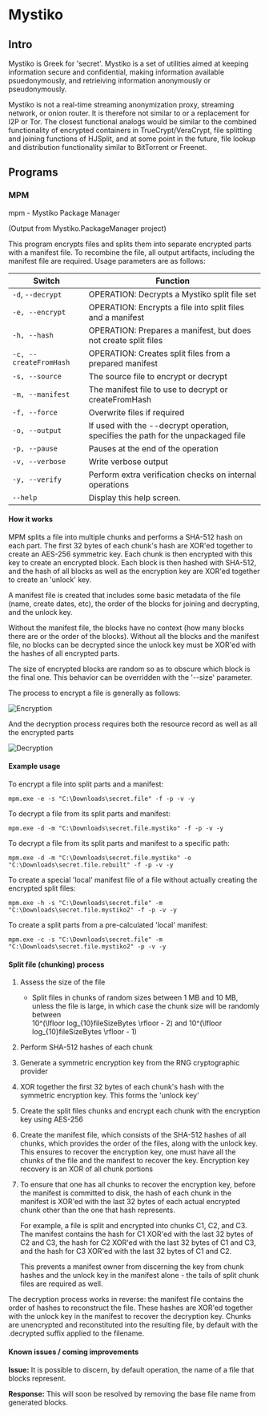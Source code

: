 # Mystiko

## Intro

Mystiko is Greek for 'secret'.  Mystiko is a set of utilities aimed at keeping
information secure and confidential, making information available
psuedonymously, and retrieiving information anonymously or pseudonymously.

Mystiko is not a real-time streaming anonymization proxy, streaming network, or
onion router.  It is therefore not similar to or a replacement for I2P or Tor.
The closest functional analogs would be similar to the combined functionality of
encrypted containers in TrueCrypt/VeraCrypt, file splitting and joining
functions of HJSplit, and at some point in the future, file lookup and
distribution functionality similar to BitTorrent or Freenet.

## Programs

### MPM

mpm - Mystiko Package Manager

(Output from Mystiko.PackageManager project)

This program encrypts files and splits them into separate encrypted parts with
a manifest file.  To recombine the file, all output artifacts, including the
manifest file are required.  Usage parameters are as follows:

Switch                 | Function
------                 | --------
`-d`, `--decrypt`      | OPERATION: Decrypts a Mystiko split file set
`-e, --encrypt`        | OPERATION: Encrypts a file into split files and a manifest
`-h, --hash`           | OPERATION: Prepares a manifest, but does not create split files
`-c, --createFromHash` | OPERATION: Creates split files from a prepared manifest
`-s, --source`         | The source file to encrypt or decrypt
`-m, --manifest`       | The manifest file to use to decrypt or createFromHash
`-f, --force`          | Overwrite files if required
`-o, --output`         | If used with the --decrypt operation, specifies the path for the unpackaged file
`-p, --pause`          | Pauses at the end of the operation
`-v, --verbose`        | Write verbose output
`-y, --verify`         | Perform extra verification checks on internal operations
`--help`               | Display this help screen.

#### How it works

MPM splits a file into multiple chunks and performs a SHA-512 hash on each
part.  The first 32 bytes of each chunk's hash are XOR'ed together to create
an AES-256 symmetric key.  Each chunk is then encrypted with this key to create
an encrypted block.  Each block is then hashed with SHA-512, and the hash of
all blocks as well as the encryption key are XOR'ed together to create an
'unlock' key.

A manifest file is created that includes some basic metadata of the file (name,
create dates, etc), the order of the blocks for joining and decrypting, and the
unlock key.

Without the manifest file, the blocks have no context (how many blocks there
are or the order of the blocks).  Without all the blocks and the manifest file,
no blocks can be decrypted since the unlock key must be XOR'ed with the hashes
of all encrypted parts.

The size of encrypted blocks are random so as to obscure which block is the
final one.  This behavior can be overridden with the '--size' parameter.

The process to encrypt a file is generally as follows:

![Encryption](https://seanmcelroy.github.io/Mystiko/Documentation/Encryption.svg)

And the decryption process requires both the resource record as well as
all the encrypted parts

![Decryption](https://seanmcelroy.github.io/Mystiko/Documentation/Decryption.svg)

#### Example usage

To encrypt a file into split parts and a manifest:

`mpm.exe -e -s "C:\Downloads\secret.file" -f -p -v -y`


To decrypt a file from its split parts and manifest:

`mpm.exe -d -m "C:\Downloads\secret.file.mystiko" -f -p -v -y`


To decrypt a file from its split parts and manifest to a specific path:

`mpm.exe -d -m "C:\Downloads\secret.file.mystiko" -o "C:\Downloads\secret.file.rebuilt" -f -p -v -y`


To create a special 'local' manifest file of a file without actually creating the encrypted split files:

`mpm.exe -h -s "C:\Downloads\secret.file" -m "C:\Downloads\secret.file.mystiko2" -f -p -v -y`


To create a split parts from a pre-calculated 'local' manifest:

`mpm.exe -c -s "C:\Downloads\secret.file" -m "C:\Downloads\secret.file.mystiko2" -p -v -y`


#### Split file (chunking) process

1. Assess the size of the file
   * Split files in chunks of random sizes between 1 MB and 10 MB, unless the file is large, in which case the chunk size will be randomly between 	 
	 10^(\lfloor log_{10}fileSizeBytes \rfloor - 2) 
	 and 
	 10^(\lfloor log_{10}fileSizeBytes \rfloor - 1)

2. Perform SHA-512 hashes of each chunk

3. Generate a symmetric encryption key from the RNG cryptographic provider

4. XOR together the first 32 bytes of each chunk's hash with the symmetric encryption key.  This forms the 'unlock key'

5. Create the split files chunks and encrypt each chunk with the encryption key using AES-256

6. Create the manifest file, which consists of the SHA-512 hashes of all chunks, which provides the order of the files,
   along with the unlock key.  This ensures to recover the encryption key, one must have all the chunks of the file and
   the manifest to recover the key.  Encryption key recovery is an XOR of all chunk portions

7. To ensure that one has all chunks to recover the encryption key, before the manifest is committed to disk, the hash
   of each chunk in the manifest is XOR'ed with the last 32 bytes of each actual encrypted chunk other than the one that
   hash represents.

   For example, a file is split and encrypted into chunks C1, C2, and C3.
   The manifest contains the hash for C1 XOR'ed with the last 32 bytes of C2 and C3,
   the hash for C2 XOR'ed with the last 32 bytes of C1 and C3, and
   the hash for C3 XOR'ed with the last 32 bytes of C1 and C2.

   This prevents a manifest owner from discerning the key from chunk hashes and the unlock key in the manifest alone - 
   the tails of split chunk files are required as well.

The decryption process works in reverse: the manifest file contains the order of hashes to reconstruct the file.
These hashes are XOR'ed together with the unlock key in the manifest to recover the decryption key.  Chunks are
unencrypted and reconstituted into the resulting file, by default with the .decrypted suffix applied to the filename.


#### Known issues / coming improvements

**Issue:** It is possible to discern, by default operation, the name of a file that
blocks represent.

**Response:** This will soon be resolved by removing the base file name from
generated blocks.

